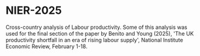 # NIER-2025

Cross-country analysis of Labour productivity. Some of this analysis was used for the final section of the paper by Benito and Young (2025), 'The UK productivity shortfall in an era of rising labour supply', National Institute Economic Review, February 1-18.